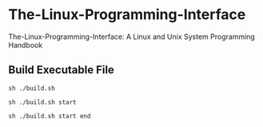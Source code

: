 # The-Linux-Programming-Interface
The-Linux-Programming-Interface: A Linux and Unix System Programming Handbook

## Build Executable File
```shell script
sh ./build.sh

sh ./build.sh start

sh ./build.sh start end
```
